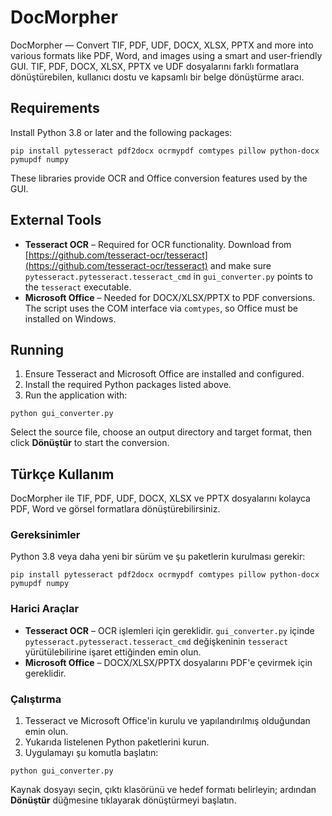 # DocMorpher

DocMorpher — Convert TIF, PDF, UDF, DOCX, XLSX, PPTX and more into various formats like PDF, Word, and images using a smart and user-friendly GUI. TIF, PDF, DOCX, XLSX, PPTX ve UDF dosyalarını farklı formatlara dönüştürebilen, kullanıcı dostu ve kapsamlı bir belge dönüştürme aracı.

## Requirements

Install Python 3.8 or later and the following packages:

```
pip install pytesseract pdf2docx ocrmypdf comtypes pillow python-docx pymupdf numpy
```

These libraries provide OCR and Office conversion features used by the GUI.

## External Tools

- **Tesseract OCR** – Required for OCR functionality. Download from [https://github.com/tesseract-ocr/tesseract](https://github.com/tesseract-ocr/tesseract) and make sure `pytesseract.pytesseract.tesseract_cmd` in `gui_converter.py` points to the `tesseract` executable.
- **Microsoft Office** – Needed for DOCX/XLSX/PPTX to PDF conversions. The script uses the COM interface via `comtypes`, so Office must be installed on Windows.

## Running

1. Ensure Tesseract and Microsoft Office are installed and configured.
2. Install the required Python packages listed above.
3. Run the application with:

```
python gui_converter.py
```

Select the source file, choose an output directory and target format, then click **Dönüştür** to start the conversion.

## Türkçe Kullanım

DocMorpher ile TIF, PDF, UDF, DOCX, XLSX ve PPTX dosyalarını kolayca PDF, Word
ve görsel formatlara dönüştürebilirsiniz.

### Gereksinimler

Python 3.8 veya daha yeni bir sürüm ve şu paketlerin kurulması gerekir:

```
pip install pytesseract pdf2docx ocrmypdf comtypes pillow python-docx pymupdf numpy
```

### Harici Araçlar

- **Tesseract OCR** – OCR işlemleri için gereklidir. `gui_converter.py` içinde
`pytesseract.pytesseract.tesseract_cmd` değişkeninin `tesseract` yürütülebilirine
işaret ettiğinden emin olun.
- **Microsoft Office** – DOCX/XLSX/PPTX dosyalarını PDF'e çevirmek için
gereklidir.

### Çalıştırma

1. Tesseract ve Microsoft Office'in kurulu ve yapılandırılmış olduğundan emin olun.
2. Yukarıda listelenen Python paketlerini kurun.
3. Uygulamayı şu komutla başlatın:

```
python gui_converter.py
```

Kaynak dosyayı seçin, çıktı klasörünü ve hedef formatı belirleyin; ardından
**Dönüştür** düğmesine tıklayarak dönüştürmeyi başlatın.
